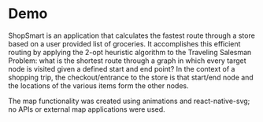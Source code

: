 # Demo

ShopSmart is an application that calculates the fastest route through a store based on a user provided list of groceries. It accomplishes this efficient routing by 
applying the 2-opt heuristic algorithm to the Traveling Salesman Problem: what is the shortest route through a graph in which every target node is visited given a defined start and end point? 
In the context of a shopping trip, the checkout/entrance to the store is that start/end node and the locations of the various items form the other nodes.

The map functionality was created using animations and react-native-svg; no APIs or external map applications were used. 



